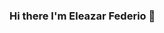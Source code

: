 ### Hi there I'm Eleazar Federio 👋

<!--
**EleaFederio/EleaFederio** is a ✨ _special_ ✨ repository because its `README.md` (this file) appears on your GitHub profile.

Here are some ideas to get you started:

- 🔭 I’m currently working on ...
- 🌱 I’m currently learning ... flutter
- 👯 I’m looking to collaborate on ... flutter & react.JS project 
- 🤔 I’m looking for help with ... flutter and react.js
- 💬 Ask me about ...
- 📫 How to reach me: ... eleazarfederio@rocketmail.com
- 😄 Pronouns: ...
- ⚡ Fun fact: ...
